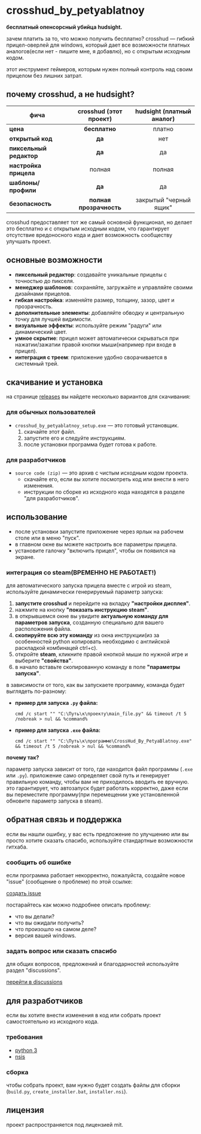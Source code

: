 # crosshud_by_petyablatnoy

**бесплатный опенсорсный убийца hudsight.**

зачем платить за то, что можно получить бесплатно? crosshud — гибкий прицел-оверлей для windows, который дает все возможности платных аналогов(если нет - пишите мне, я добавлю), но с открытым исходным кодом.

этот инструмент геймеров, которым нужен полный контроль над своим прицелом без лишних затрат.

## почему crosshud, а не hudsight?

| фича                | crosshud (этот проект) | hudsight (платный аналог) |
| ------------------- | :--------------------: | :-----------------------: |
| **цена**            |       **бесплатно**        |           платно           |
| **открытый код**    |           **да**           |            нет            |
| **пиксельный редактор** |           **да**           |            да             |
| **настройка прицела** |         полная         |          полная           |
| **шаблоны/профили** |           **да**           |            да             |
| **безопасность**    | **полная прозрачность** |      закрытый "черный ящик"      |

crosshud предоставляет тот же самый основной функционал, но делает это бесплатно и с открытым исходным кодом, что гарантирует отсутствие вредоносного кода и дает возможность сообществу улучшать проект.

## основные возможности

*   **пиксельный редактор**: создавайте уникальные прицелы с точностью до пикселя.
*   **менеджер шаблонов**: сохраняйте, загружайте и управляйте своими дизайнами прицелов.
*   **гибкая настройка**: изменяйте размер, толщину, зазор, цвет и прозрачность.
*   **дополнительные элементы**: добавляйте обводку и центральную точку для лучшей видимости.
*   **визуальные эффекты**: используйте режим "радуги" или динамический цвет.
*   **умное скрытие**: прицел может автоматически скрываться при нажатии/зажатии правой кнопки мыши(например при входе в прицел).
*   **интеграция с треем**: приложение удобно сворачивается в системный трей.

## скачивание и установка

на странице [releases](https://github.com/petyablatnoy/crosshud_by_petyablatnoy/releases) вы найдете несколько вариантов для скачивания:

### для обычных пользователей

*   `crosshud_by_petyablatnoy_setup.exe` — это готовый установщик.
    1.  скачайте этот файл.
    2.  запустите его и следуйте инструкциям.
    3.  после установки программа будет готова к работе.

### для разработчиков

*   `source code (zip)` — это архив с чистым исходным кодом проекта.
    *   скачайте его, если вы хотите посмотреть код или внести в него изменения.
    *   инструкции по сборке из исходного кода находятся в разделе "для разработчиков".

## использование

*   после установки запустите приложение через ярлык на рабочем столе или в меню "пуск".
*   в главном окне вы можете настроить все параметры прицела.
*   установите галочку "включить прицел", чтобы он появился на экране.

### интеграция со steam(ВРЕМЕННО НЕ РАБОТАЕТ!)

для автоматического запуска прицела вместе с игрой из steam, используйте динамически генерируемый параметр запуска:

1.  **запустите crosshud** и перейдите на вкладку **"настройки дисплея"**.
2.  нажмите на кнопку **"показать инструкцию steam"**.
3.  в открывшемся окне вы увидите **актуальную команду для параметров запуска**, созданную специально для вашего расположения файла.
4.  **скопируйте всю эту команду** из окна инструкции(из за особенностей python копировать необходимо с английской раскладкой комбинацей ctrl+c).
5.  откройте **steam**, кликните правой кнопкой мыши по нужной игре и выберите **"свойства"**.
6.  в начало вставьте скопированную команду в поле **"параметры запуска"**.

в зависимости от того, как вы запускаете программу, команда будет выглядеть по-разному:

*   **пример для запуска `.py` файла:**
    ```
    cmd /c start "" "C:\Путь\к\проекту\main_file.py" && timeout /t 5 /nobreak > nul && %command%
    ```
*   **пример для запуска `.exe` файла:**
    ```
    cmd /c start "" "C:\Путь\к\программе\CrossHud_By_PetyaBlatnoy.exe" && timeout /t 5 /nobreak > nul && %command%
    ```

**почему так?**

параметр запуска зависит от того, где находится файл программы (`.exe` или `.py`). приложение само определяет свой путь и генерирует правильную команду, чтобы вам не приходилось вводить ее вручную. это гарантирует, что автозапуск будет работать корректно, даже если вы переместите программу(при перемещении уже установленной обновите параметр запуска в steam).

## обратная связь и поддержка

если вы нашли ошибку, у вас есть предложение по улучшению или вы просто хотите сказать спасибо, используйте стандартные возможности гитхаба.

### сообщить об ошибке

если программа работает некорректно, пожалуйста, создайте новое "issue" (сообщение о проблеме) по этой ссылке:

[создать issue](https://github.com/petyablatnoy/crosshud_by_petyablatnoy/issues)

постарайтесь как можно подробнее описать проблему:
*   что вы делали?
*   что вы ожидали получить?
*   что произошло на самом деле?
*   версия вашей windows.

### задать вопрос или сказать спасибо

для общих вопросов, предложений и благодарностей используйте раздел "discussions".

[перейти в discussions](https://github.com/petyablatnoy/crosshud_by_petyablatnoy/discussions)


## для разработчиков

если вы хотите внести изменения в код или собрать проект самостоятельно из исходного кода.

### требования

*   [python 3](https://www.python.org/)
*   [nsis](https://nsis.sourceforge.io/download)

### сборка

чтобы собрать проект, вам нужно будет создать файлы для сборки (`build.py`, `create_installer.bat`, `installer.nsi`).
## лицензия

проект распространяется под лицензией mit.
